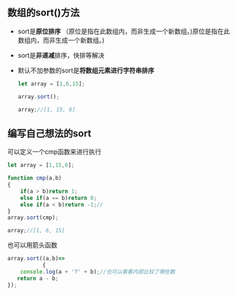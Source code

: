 ## 数组的sort()方法



- sort是**原位排序** （原位是指在此数组内，而非生成一个新数组。)原位是指在此数组内，而非生成一个新数组。)
- sort是**非递减**排序，快排等解决

- 默认不加参数的sort是**将数组元素进行字符串排序**

  ```js
  let array = [1,6,15];
  
  array.sort();
  
  array;//[1, 15, 6]
  ```

  

## 编写自己想法的sort

可以定义一个cmp函数来进行执行

```js
let array = [1,15,6];

function cmp(a,b)
{
    if(a > b)return 1;
    else if(a == b)return 0;
    else if(a < b)return -1;//
}
array.sort(cmp);

array;//[1, 6, 15]
```

也可以用箭头函数

```js
array.sort((a,b)=>
           {
    console.log(a + '?' + b);//也可以看看内部比较了哪些数
   return a - b; 
});
```

